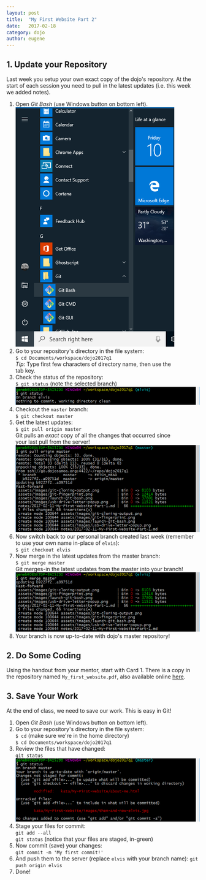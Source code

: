 ```yaml
---
layout: post
title:  "My First Website Part 2"
date:   2017-02-18
category: dojo
author: eugene
---
```


## 1. Update your Repository

Last week you setup your own exact copy of the dojo's repository. At the start of each session you need to pull in the latest updates (i.e. this week we added notes).

1. Open _Git Bash_ (use Windows button on bottom left).  
    ![Find Git Bash](/assets/images/launch-git-bash.png)
2. Go to your repository's directory in the file system:  
    `$ cd Documents/workspace/dojo2017q1`  
    _Tip:_ Type first few characters of directory name, then use the  
    tab key.
3. Check the status of the repository:  
    `$ git status` (note the selected branch)
    ![Check Repo Status](/assets/images/git-status-output.png)
4. Checkout the `master` branch:  
    `$ git checkout master`
5. Get the latest updates:  
    `$ git pull origin master`  
    Git pulls an *exact* copy of all the changes that occurred since  
    your last pull from the server!  
    ![Pull Latest Updates](/assets/images/git-pull-output.png)
6. Now switch back to our personal branch created last week (remember to use your own name in-place of `elvis`):  
    `$ git checkout elvis`
7. Now merge in the latest updates from the master branch:  
    `$ git merge master`  
    Git merges-in the latest updates from the master into your branch!  
    ![Merge Updates into Your Branch](/assets/images/git-merge-output.png)
8. Your branch is now up-to-date with dojo's master repository!

## 2. Do Some Coding

Using the handout from your mentor, start with Card 1. There is a copy in the repository named `My_first_website.pdf`, also available online [here][1].

## 3. Save Your Work

At the end of class, we need to save our work. This is easy in Git!

1. Open _Git Bash_ (use Windows button on bottom left).
2. Go to your repository's directory in the file system:  
    `$ cd` (make sure we're in the home directory)  
    `$ cd Documents/workspace/dojo2017q1`
3. Review the files that have changed:  
    `git status`  
    ![Check Branch Changes](/assets/images/git-status-changes.png)
4. Stage your files for commit:  
    `git add --all`  
    `git status` (notice that your files are staged, in-green)
5. Now commit (save) your changes:  
    `git commit -m 'My first commit!'`
6. And push them to the server (replace `elvis` with your branch name):
    `git push origin elvis`
7. Done!


[1]: http://kata.coderdojo.com/images/c/c0/My_first_website.pdf

